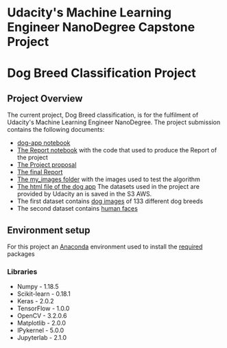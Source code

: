 # Udacity's Machine Learning Engineer NanoDegree Capstone Project

# Dog Breed Classification Project
## Project Overview
The current project, Dog Breed classification, is for the fulfilment of Udacity's Machine Learning Engineer NanoDegree. 
The project submission contains the following documents:

* [dog-app notebook ](https://github.com/ioannispol/Udacity_Capstone_Project/blob/main/dog_app.ipynb) 
* [The Report notebook](https://github.com/ioannispol/Udacity_Capstone_Project/blob/main/Report.ipynb) with the code that used to produce the Report of the project
* [The Project proposal](https://github.com/ioannispol/Udacity_Capstone_Project/blob/main/Project_Proposal.pdf)
* [The final Report](https://github.com/ioannispol/Udacity_Capstone_Project/blob/main/Project-Report.pdf)
* [The my_images folder](https://github.com/ioannispol/Udacity_Capstone_Project/tree/main/my_images) with the images used to test the algorithm
* [The html file of the dog app](https://github.com/ioannispol/Udacity_Capstone_Project/blob/main/dog_app.html)
The datasets used in the project are provided by Udacity an is saved in the S3 AWS. 
* The first dataset contains [dog images](https://s3-us-west-1.amazonaws.com/udacity-aind/dog-project/dogImages.zip) of 133 different dog breeds
* The second dataset contains [human faces](https://s3-us-west-1.amazonaws.com/udacity-aind/dog-project/lfw.zip)

## Environment setup
For this project an [Anaconda](https://www.anaconda.com/products/individual) environment used to install the [required](https://github.com/ioannispol/Udacity_Capstone_Project/tree/main/requirements) packages

### Libraries

* Numpy - 1.18.5
* Scikit-learn - 0.18.1
* Keras - 2.0.2
* TensorFlow - 1.0.0
* OpenCV -  3.2.0.6
* Matplotlib - 2.0.0 
* IPykernel - 5.0.0
* Jupyterlab - 2.1.0


